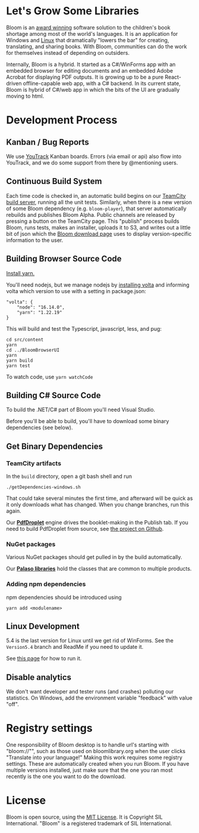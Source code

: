 # Let's Grow Some Libraries

Bloom is an [award winning](http://allchildrenreading.org/sil-international-wins-enabling-writers-prize-for-software-solution-to-childrens-book-shortage/) software solution to the children's book shortage among most of the world's languages. It is an application for Windows and [Linux](https://bloomlibrary.org/page/create/linux) that dramatically "lowers the bar" for creating, translating, and sharing books. With Bloom, communities can do the work for themselves instead of depending on outsiders.

Internally, Bloom is a hybrid. It started as a C#/WinForms app with an embedded browser for editing documents and an embedded Adobe Acrobat for displaying PDF outputs. It is growing up to be a pure React-driven offline-capable web app, with a C# backend. In its current state, Bloom is hybrid of C#/web app in which the bits of the UI are gradually moving to html.

# Development Process

## Kanban / Bug Reports

We use [YouTrack](https://issues.bloomlibrary.org) Kanban boards. Errors (via email or api) also flow into YouTrack, and we do some support from there by @mentioning users.

## Continuous Build System

Each time code is checked in, an automatic build begins on our [TeamCity build server](https://build.palaso.org/project/Bloom), running all the unit tests. Similarly, when there is a new version of some Bloom dependency (e.g. `bloom-player`), that server automatically rebuilds and publishes Bloom Alpha. Public channels are released by pressing a button on the TeamCity page. This "publish" process builds Bloom, runs tests, makes an installer, uploads it to S3, and writes out a little bit of json which the [Bloom download page](http://bloomlibrary.org/downloads) uses to display version-specific information to the user.

## Building Browser Source Code

[Install yarn.](https://yarnpkg.com/lang/en/docs/install/#windows-stable)

You'll need nodejs, but we manage nodejs by [installing volta](https://docs.volta.sh/guide/getting-started) and informing volta which version to use with a setting in package.json:

    "volta": {
        "node": "16.14.0",
        "yarn": "1.22.19"
    }

This will build and test the Typescript, javascript, less, and pug:

    cd src/content
    yarn
    cd ../BloomBrowserUI
    yarn
    yarn build
    yarn test

To watch code, use `yarn watchCode`

## Building C# Source Code

To build the .NET/C# part of Bloom you'll need Visual Studio.

Before you'll be able to build, you'll have to download some binary dependencies (see below).

## Get Binary Dependencies

### TeamCity artifacts

In the `build` directory, open a git bash shell and run

`./getDependencies-windows.sh`

That could take several minutes the first time, and afterward will be quick as it only downloads what has changed. When you change branches, run this again.

Our **[PdfDroplet](https://software.sil.org/pdfdroplet/)** engine drives the booklet-making in the Publish tab. If you need to build PdfDroplet from source, see [the project on Github](https://github.com/sillsdev/pdfdroplet).

### NuGet packages

Various NuGet packages should get pulled in by the build automatically.

Our **[Palaso libraries](https://github.com/sillsdev/libpalaso)** hold the classes that are common to multiple products.

### Adding npm dependencies

npm dependencies should be introduced using

    yarn add <modulename>

## Linux Development

5.4 is the last version for Linux until we get rid of WinForms.
See the `Version5.4` branch and ReadMe if you need to update it.

See [this page](https://bloomlibrary.org/page/create/linux) for how to run it.

## Disable analytics

We don't want developer and tester runs (and crashes) polluting our statistics. On Windows, add the environment variable "feedback" with value "off".

# Registry settings

One responsibility of Bloom desktop is to handle url's starting with "bloom://"", such as those used on bloomlibrary.org when the user clicks "Translate into _your_ language!" Making this work requires some registry settings. These are automatically created when you run Bloom. If you have multiple versions installed, just make sure that the one you ran most recently is the one you want to do the download.

# License

Bloom is open source, using the [MIT License](http://sil.mit-license.org). It is Copyright SIL International.
"Bloom" is a registered trademark of SIL International.
